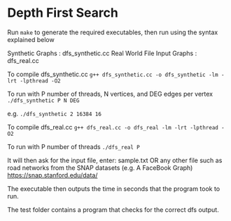 Depth First Search
==================

Run ```make``` to generate the required executables, then run using the syntax explained below

Synthetic Graphs : dfs_synthetic.cc
Real World File Input Graphs : dfs_real.cc

To compile dfs_synthetic.cc
    ```g++ dfs_synthetic.cc -o dfs_synthetic -lm -lrt -lpthread -O2```
  
To run with P number of threads, N vertices, and DEG edges per vertex
    ```./dfs_synthetic P N DEG```

e.g.
    ```./dfs_synthetic 2 16384 16```


To compile dfs_real.cc
    ```g++ dfs_real.cc -o dfs_real -lm -lrt -lpthread -O2```
  
To run with P number of threads
    ```./dfs_real P```
  
  It will then ask for the input file, enter:
  sample.txt
  OR any other file such as road networks from the SNAP datasets (e.g. A FaceBook Graph)
  https://snap.stanford.edu/data/

The executable then outputs the time in seconds that the program took to run.

The test folder contains a program that checks for the correct dfs output.
